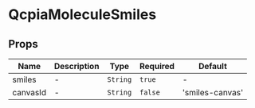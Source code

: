 # QcpiaMoleculeSmiles

## Props

<!-- @vuese:QcpiaMoleculeSmiles:props:start -->
|Name|Description|Type|Required|Default|
|---|---|---|---|---|
|smiles|-|`String`|`true`|-|
|canvasId|-|`String`|`false`|'smiles-canvas'|

<!-- @vuese:QcpiaMoleculeSmiles:props:end -->


